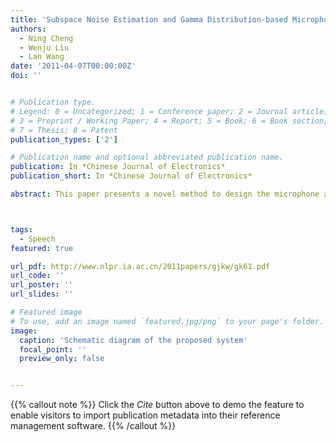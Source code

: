 ```yaml
---
title: 'Subspace Noise Estimation and Gamma Distribution-based Microphone Array Post-filter Design'
authors:
  - Ning Cheng
  - Wenju Liu
  - Lan Wang
date: '2011-04-07T00:00:00Z'
doi: ''


# Publication type.
# Legend: 0 = Uncategorized; 1 = Conference paper; 2 = Journal article;
# 3 = Preprint / Working Paper; 4 = Report; 5 = Book; 6 = Book section;
# 7 = Thesis; 8 = Patent
publication_types: ['2']

# Publication name and optional abbreviated publication name.
publication: In *Chinese Journal of Electronics*
publication_short: In *Chinese Journal of Electronics*

abstract: This paper presents a novel method to design the microphone array post-filter. The key issue of post-filter is to accurately estimate the noise power spectrum, thus a subspace based noise estimation method is proposed. Furthermore, the Gamma probability density function is used to describe the signal power spectrum distribution and the signal-plus-noise subspace dimension is determined by maximizing the probability density signal to noise ratio. The noise power spectrum can be computed either with the speech or without the speech, using the eigenvalues corresponding to the noise subspace. With the same Gamma distribution assumption, a post-filter estimation method is proposed. Experiments show that the proposed noise estimation performs better than the conventional VAD based method. The post-filter can obtain a significant gain over the comparing methods in terms of quality measures of the enhanced speech.



tags:
  - Speech
featured: true

url_pdf: http://www.nlpr.ia.ac.cn/2011papers/gjkw/gk61.pdf
url_code: ''
url_poster: ''
url_slides: ''

# Featured image
# To use, add an image named `featured.jpg/png` to your page's folder.
image:
  caption: 'Schematic diagram of the proposed system'
  focal_point: ''
  preview_only: false


---
```


{{% callout note %}}
Click the _Cite_ button above to demo the feature to enable visitors to import publication metadata into their reference management software.
{{% /callout %}}

